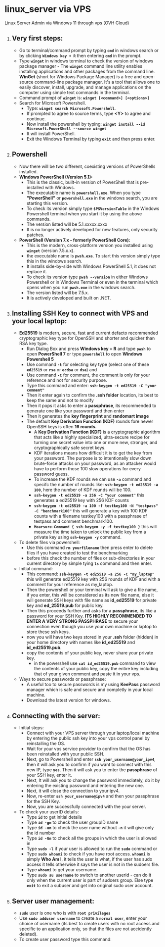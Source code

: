 # linux_server via VPS
Linux Server Admin via Windows 11 through vps (OVH Cloud)

1. ## Very first steps:
    - Go to terminal/command prompt by typing **`cmd`** in windows search or by clicking **`Windows key + R`** then entering **`cmd`** in the prompt.
    - Type **`winget`** in windows terminal to check the version of windows package manager - The **`winget`** command line utility enables installing applications and other packages from the command line. **WinGet** (short for Windows Package Manager) is a free and open-source command-line package manager. It's a tool that allows one to easily discover, install, upgrade, and manage applications on the computer using simple text commands in the terminal.
    - Command prompt of **`winget`** is: **`winget [<command>] [<options>]`**
    - Search for Microsoft Powershell.
        - Type: **`winget search Microsoft.Powershell`**.
        - If prompted to agree to source terms, type **\<Y\>** to agree and continue.
        - Now install the powershell by typing: **`winget install --id Microsoft.PowerShell --source winget`**
        - It will install PowerShell.
        - Exit the Windows Terminal by typing **`exit`** and then press enter.
2. ## Powershell
    - Now there will be two different, coexisting versions of PowerShells installed.
    -  **Windows PowerShell (Version 5.1):**
        -  This is the classic, built-in version of PowerShell that is pre-installed with Windows.
        -  The executable name is **`powershell.exe`**. When you type **"PowerShell"** or **`powershell.exe`** in the windows search, you are starting this version.
        -  To check its version simply type **`$PSVersionTable`** in the Windows Powershell terminal when you start it by using the above commands.
        -  The version listed will be 5.1.xxxxx.xxxx
        -  It is no longer actively developed for new features, only security patches.
    - **PowerShell (Version 7.x - formerly PowerShell Core):**
        - This is the modern, cross-platform version you installed using **`winget`** (version 7.5.x.x).
        - the executable name is **`pwsh.exe`**. To start this version simply type this in the windows search.
        - It installs side-by-side with Windows PowerShell 5.1, it does not replace it.
        - To check its version type **`pwsh --version`** in either Windows Powershell or in Windows Terminal or even in the terminal which opens when you run **`pwsh.exe`** in the windows search.
        - The version listed will be 7.5.x.
        - It is actively developed and built on .NET.
3. ## Installing **SSH Key** to connect with VPS and your local laptop:
    - **Ed25519** is modern, secure, fast and current defacto recommended cryptographic key type for OpenSSH and shorter and quicker than RSA key type.
        - Run Dialog Box and press **Windows key + R** and type **`pwsh`** to open **PowerShell 7** or type **`powershell`** to open **Windows Powershell 5** 
        - Use command **`-t`** for selecting key type (select one of these **`ed25519`** or **`rsa`** or **`ecdsa`** or **`dsa`**) and
        - Use command **`-C`** for comment, the comment is only for your reference and not for security purpose.
        - Type this command and enter: **`ssh-keygen -t ed25519 -C "your comment"`**
        - Then it enter again to confirm the **.ssh folder** location, its best to keep the same and not to modify
        - Then it pops it asks to enter a **passphrase**, its recommended to generate one like your password and then enter
        - Then it generates the **key fingerprint** and **randomart image**
        - The default **Key Derivation Function (KDF)** rounds fore newer OpenSSH keys is often **16 rounds.**
            - A **Key Derivation Function (KDF)** is a cryptographic algorithm that acts like a highly specialized, ultra-secure recipe for turning one secret value into one or more new, stronger, and cryptographically safe secret keys.
            - KDF iterations means how difficult it is to get the key from your password. The purpose is to intentionally slow down brute-force attacks on your password, as an attacker would have to perform those 100 slow operations for every password guess.
            - To increase the KDF rounds we can use **`-a`** command and specifc the number of rounds like: **`ssh-keygen -t ed25519 -a 100`**, here the number of KDF rounds will be 100.
            - **`ssh-keygen -t ed25519 -a 256 -C "your comment"`** this generates a ed25519 key with 256 KDF counts
            - **`ssh-keygen -t ed25519 -a 100 -f testkey100 -N "testpass" -C "benchmark100"`** this will generate a key with 100 KDF counts with a filename testkey100 with a passphrase of testpass and comment benchmark100.
            - **`Mearsure-Command { ssh-keygen -y -f testkey100 }`** this will measure the time taken to unlock the public key from a private key using **`ssh-keygen -y`** command.
    - To delete files via powershell:
        - Use this command **`rm yourfilename`** then press enter to delete files if you have created to test the benchmarking
        - before this check the number of files or sub-directories in your current directory by simple tying **`ls`** command and then enter.
    - Initial command:
        - This command: **`ssh-keygen -t ed25519 -a 256 -C "my_laptop"`** this will generate ed25519 key with 256 rounds of KDF and with a comment for your reference as my_laptop.
        - Then the powershell or your terminal will ask to give a file name, if you enter, this will be considered as its new file name, else it will generate SSH keys with file name as **id_ed25519** for private key and **ed_25519.pub** for public key.
        - Then this proceeds further and asks for a **passphrase**, its like a password for your SSH Key. **ITS HIGHLY RECOMMENDED TO ENTER A VERY STRONG PASSPHRASE** to secure your connection even though you use your own machine or laptop to store these ssh keys.
        - now you will have two keys stored in your **.ssh** folder (hidden) in your home directory with names like **id_ed25519** and **id_ed25519.pub**.
        - copy the contents of your public key, never share your private key.
            - in the powershell use **`cat id_ed25519.pub`** command to view the contents of your public key, copy the entire key including that of your given comment and paste it in your vps.
    - Ways to secure passwords or passphrase:
        - A useful too to secure passwords is my using **KeePass** password manager which is safe and secure and completly in your local machine.
        - Download the latest version for windows.
4. ## Connecting with the server:
    - Initial steps:
        - Connect with your VPS server through your laptop/local machine by entering the public ssh key into your vps control panel by reinstalling the OS.
        - Wait for your vps service provider to confirm that the OS has been reinstalled with your public SSH.
        - Next, go to Powershell and enter **`ssh your_username@your_ipv4`**, then it will ask you to confirm if you want to connect with this new IP, type **`yes`**. Then it will ask you to enter the **passphrase** of your SSH key, enter it.
        - Next, It will ask you to change the password immediately, do it by entering the existing password and entering the new one.
        - Next, it will close the connection to your ipv4.
        - Now, re-enter **`ssh your_username@ipv4`** and then your passphrase for the SSH Key.
        - Now, you are successfully connected with the your server.
    - To check your userID details:
        - Type **`id`** to get initial details
        - Type **`id -gn`** to check the user groupID name
        - Type **`id -un`** to check the user name without **`-n`** it will give only the id number
        - Type **`id -Gn`** to check all the groups in which the user is allowed in
        - Type **`sudo -l`** if your user is allowed to run the **`sudo`** command or
        - Type **`sudo whoami`** to check if you have root access. **`whoami`** is simply **Who Am I**, it tells the user is what, if the user has sudo access it tells otherwise it says the user is not in the sudoers file.
        - Type **`whoami`** to get your username.
        - Type **`sudo su username`** to switch to another userid - can do it only when the current user is part of sudoers group. Else type **`exit`** to exit a subuser and get into original sudo user account.
5. ## Server user management:
    - **`sudo`** user is one who is with **`root privileges`**
    - Use **`sudo adduser username`** to create a **`normal user`**, enter your choice of username (its best to create users with no root access and specific to an application only, so that the files are not accidently deleted).
    - To create user password type this command:
